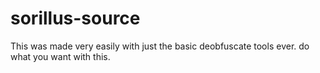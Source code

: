 # sorillus-source
This was made very easily with just the basic deobfuscate tools ever. do what you want with this.
